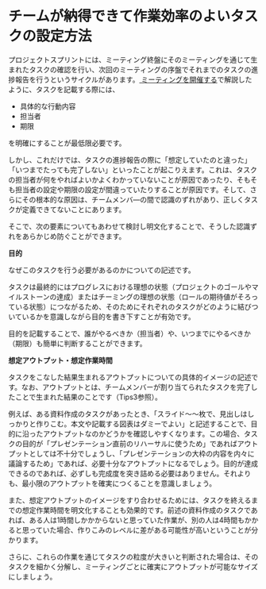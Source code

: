 # チームが納得できて作業効率のよいタスクの設定方法

プロジェクトスプリントには、ミーティング終盤にそのミーティングを通じて生まれたタスクの確認を行い、次回のミーティングの序盤でそれまでのタスクの進捗報告を行うというサイクルがあります。[ ミーティングを開催する](../tutorial/mtinguwosuru-1.md)で解説したように、タスクを記載する際には、

* 具体的な行動内容
* 担当者
* 期限

を明確にすることが最低限必要です。

しかし、これだけでは、タスクの進捗報告の際に「想定していたのと違った」「いつまでたっても完了しない」といったことが起こりえます。これは、タスクの担当者が何をやればよいかよくわかっていないことが原因であったり、そもそも担当者の設定や期限の設定が間違っていたりすることが原因です。そして、さらにその根本的な原因は、チームメンバ―の間で認識のずれがあり、正しくタスクが定義できてないことにあります。

そこで、次の要素についてもあわせて検討し明文化することで、そうした認識ずれをあらかじめ防ぐことができます。

**目的**

なぜこのタスクを行う必要があるのかについての記述です。

タスクは最終的にはプログレスにおける理想の状態（プロジェクトのゴールやマイルストーンの達成）またはチーミングの理想の状態（ロールの期待値がそろっている状態）につながるため、そのためにそれぞれのタスクがどのように結びついているかを意識しながら目的を書き下すことが有効です。

目的を記載することで、誰がやるべきか（担当者）や、いつまでにやるべきか（期限）も簡単に判断することができます。

**想定アウトプット・想定作業時間**

タスクをこなした結果生まれるアウトプットについての具体的イメージの記述です。なお、アウトプットとは、チームメンバーが割り当てられたタスクを完了したことで生まれた結果のことです（Tips3参照）。

例えば、ある資料作成のタスクがあったとき、「スライド～～枚で、見出しはしっかりと作りこむ。本文や記載する図表はダミーでよい」と記述することで、目的に沿ったアウトプットなのかどうかを確認しやすくなります。この場合、タスクの目的が「プレゼンテーション直前のリハーサルに使うため」であればアウトプットとしては不十分でしょうし、「プレゼンテーションの大枠の内容を内々に議論するため」であれば、必要十分なアウトプットになるでしょう。目的が達成できるのであれば、必ずしも完成度を突き詰める必要はありません。それよりも、最小限のアウトプットを確実につくることを意識しましょう。

また、想定アウトプットのイメージをすり合わせるためには、タスクを終えるまでの想定作業時間を明文化することも効果的です。前述の資料作成のタスクであれば、ある人は1時間しかかからないと思っていた作業が、別の人は4時間もかかると思っていた場合、作りこみのレベルに差がある可能性が高いということが分かります。

さらに、これらの作業を通じてタスクの粒度が大きいと判断された場合は、そのタスクを細かく分解し、ミーティングごとに確実にアウトプットが可能なサイズにしましょう。
